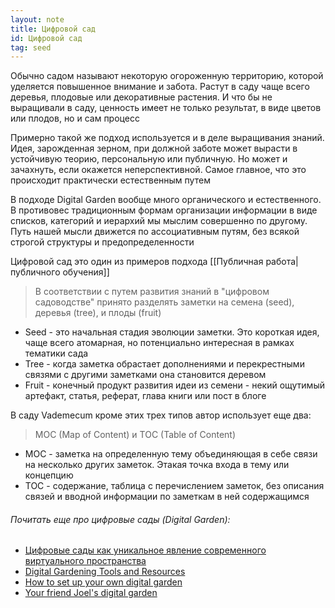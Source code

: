 ```yaml
---
layout: note
title: Цифровой сад
id: Цифровой сад
tag: seed
---
```






Обычно садом называют некоторую огороженную территорию, которой уделяется повышенное внимание и забота. Растут в саду чаще всего деревья, плодовые или декоративные растения. И что бы не выращивали в саду, ценность имеет не только результат, в виде цветов или плодов, но и сам процесс

Примерно такой же подход используется и в деле выращивания знаний. Идея, зарожденная зерном, при должной заботе может вырасти в устойчивую теорию, персональную или публичную. Но может и зачахнуть, если окажется неперспективной. Самое главное, что это происходит практически естественным путем

В подходе Digital Garden вообще много органического и естественного. В противовес традиционным формам организации информации в виде списков, категорий и иерархий мы мыслим совершенно по другому. Путь нашей мысли движется по ассоциативным путям, без всякой строгой структуры и предопределенности

Цифровой сад это один из примеров подхода [[Публичная работа|публичного обучения]]

> В соответствии с путем развития знаний в "цифровом садоводстве" принято разделять заметки на семена (seed), деревья (tree), и плоды (fruit)
- Seed - это начальная стадия эволюции заметки. Это короткая идея, чаще всего атомарная, но потенциально интересная в рамках тематики сада
- Tree - когда заметка обрастает дополнениями и перекрестными связями с другими заметками она становится деревом
- Fruit - конечный продукт развития идеи из семени - некий ощутимый артефакт, статья, реферат, глава книги или пост в блоге

В саду Vademecum кроме этих трех типов автор использует еще два: 

>MOC (Map of Content) и TOC (Table of Content)
- MOC - заметка на определенную тему объединяющая в себе связи на несколько других заметок. Этакая точка входа в тему или концепцию
- TOC - содержание, таблица с перечислением заметок, без описания связей и вводной информации по заметкам в ней содержащимся


###### Почитать еще про цифровые сады (Digital Garden):
- [Цифровые сады как уникальное явление современного виртуального пространства](https://zttl.space/t/czifrovye-sady-kak-unikalnoe-yavlenie-sovremennogo-virtualnogo-prostranstva/349/35)
- [Digital Gardening Tools and Resources](https://github.com/MaggieAppleton/digital-gardeners)
- [How to set up your own digital garden](https://nesslabs.com/digital-garden-set-up)
- [Your friend Joel's digital garden](https://joelhooks.com/digital-garden)
